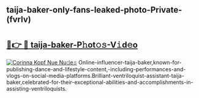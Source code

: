 ## taija-baker-only-fans​-leaked-photo​-Private-(fvrlv)


# <h2><a href="https://mediaupload.pro?title=taija-baker&ref=git">🔗👉 🔴 taija-baker-P𝚑ot𝚘𝚜-V𝚒d𝚎o</a></h2>

[![Corinna Kopf Nue Nu𝚍e𝚜](https://i.imgur.com/0qMVB7G.gif)](https://mediaupload.pro?title=taija-baker&ref=git)
Online-influencer-taija-baker,known-for-publishing-dance-and-lifestyle-content,-including-performances-and-vlogs-on-social-media-platforms.Brilliant-ventriloquist-assistant-taija-baker,celebrated-for-their-exceptional-abilities-and-accomplishments-in-assisting-ventriloquists.  